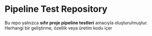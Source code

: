 # Pipeline Test Repository

Bu repo yalnızca **sıfır proje pipeline testleri** amacıyla oluşturulmuştur.  
Herhangi bir geliştirme, özellik veya üretim kodu içer
